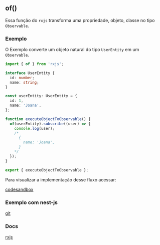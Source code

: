 ## of()

Essa função do `rxjs` transforma uma propriedade, objeto, classe no tipo `Observable`.

### Exemplo

O Exemplo converte um objeto natural do tipo `UserEntity` em um `Observable`.

```typescript
import { of } from 'rxjs';

interface UserEntity {
  id: number;
  name: string;
}

const userEntity: UserEntity = {
  id: 1,
  name: 'Joana',
};

function executeObjectToObservable() {
  of(userEntity).subscribe((user) => {
    console.log(user);
    /*
      {
        name: 'Joana',
      }
    */
  });
}

export { executeObjectToObservable };
```

Para visualizar a implementação desse fluxo acessar:

[codesandbox](https://codesandbox.io/s/rxjs-examples-4hrzln?file=/src/examples/map/rxjs-map.ts)

### Exemplo com nest-js

[git](https://vbobell.github.io/nestjs-observable-example/src/user/infra/repository/memory/user/user.repository.ts)

### Docs

[rxjs](https://rxjs.dev/api/index/function/of)
